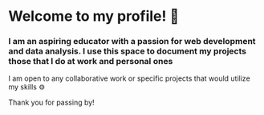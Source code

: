 # Welcome to my profile! 🙌
### I am an aspiring educator with a passion for web development and data analysis. I use this space to document my projects those that I do at work and personal ones

I am open to any collaborative work or specific projects that would utilize my skills ⚙️

Thank you for passing by!
